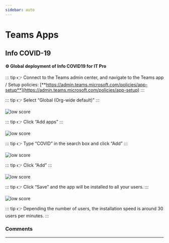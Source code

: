 ```yaml
---
sidebar: auto
---
```


# Teams Apps

## Info COVID-19

#### ⚙️ Global deployment of Info COVID19 for IT Pro

::: tip 👉 
Connect to the Teams admin center, and navigate to the Teams app / Setup policies: [**https://admin.teams.microsoft.com/policies/app-setup**](https://admin.teams.microsoft.com/policies/app-setup)
:::

::: tip 👉 
Select “Global (Org-wide default)”
:::

<div class="image_center">
  <img :src="$withBase('/assets/img/en/covid1.jpg')" alt="low score">
</div>

::: tip 👉 
Click “Add apps”
:::

<div class="image_center">
  <img :src="$withBase('/assets/img/en/covid2.jpg')" alt="low score">
</div>

::: tip 👉 
Type “COVID” in the search box and click “Add”
:::

<div class="image_center">
  <img :src="$withBase('/assets/img/en/covid3.jpg')" alt="low score">
</div>

::: tip  👉
Click “Add”
:::

<div class="image_center">
  <img :src="$withBase('/assets/img/en/covid4.jpg')" alt="low score">
</div>

::: tip 👉 
Click “Save” and the app will be installed to all your users.
:::

<div class="image_center">
  <img :src="$withBase('/assets/img/en/covid5.jpg')" alt="low score">
</div>

::: tip 👉 
Depending the number of users, the installation speed is around 30 users per minutes.
:::



### Comments
---

<Commentaire />
